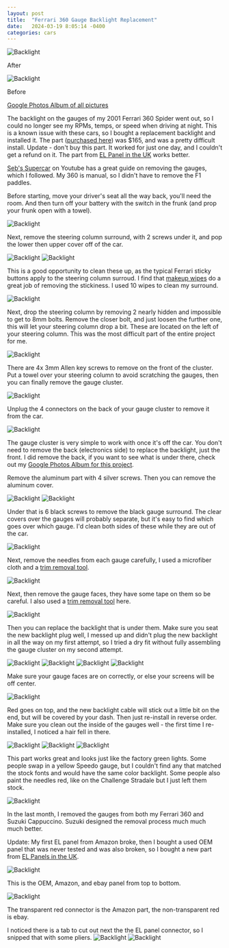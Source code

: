 ```yaml
---
layout: post
title:  "Ferrari 360 Gauge Backlight Replacement"
date:   2024-03-19 8:05:14 -0400
categories: cars
---
```


![Backlight](/images/backlight/21.jpg)

After 

![Backlight](/images/backlight/19.jpg)

Before

[Google Photos Album of all pictures](https://photos.app.goo.gl/DkCZ5kezxeinzoiS6)

The backlight on the gauges of my 2001 Ferrari 360 Spider went out, so I could no longer see my RPMs, temps, or speed when driving at night. This is a known issue with these cars, so I bought a replacement backlight and installed it. The part ([purchased here](https://amzn.to/3x8h9AI)) was $165, and was a pretty difficult install. Update - don't buy this part. It worked for just one day, and I couldn't get a refund on it. The part from [EL Panel in the UK](https://www.ebay.com/itm/233203448720) works better. 

[Seb's Supercar](https://www.youtube.com/watch?v=migjCi5j-4w) on Youtube has a great guide on removing the gauges, which I followed. My 360 is manual, so I didn't have to remove the F1 paddles. 

Before starting, move your driver's seat all the way back, you'll need the room. And then turn off your battery with the switch in the frunk (and prop your frunk open with a towel).

![Backlight](/images/backlight/1.jpg)

Next, remove the steering column surround, with 2 screws under it, and pop the lower then upper cover off of the car. 

![Backlight](/images/backlight/2.jpg)
![Backlight](/images/backlight/4.jpg)

This is a good opportunity to clean these up, as the typical Ferrari sticky buttons apply to the steering column surroud. I find that [makeup wipes](https://amzn.to/43qA7Pp) do a great job of removing the stickiness. I used 10 wipes to clean my surround. 

![Backlight](/images/backlight/3.jpg)

Next, drop the steering column by removing 2 nearly hidden and impossible to get to 8mm bolts. Remove the closer bolt, and just loosen the further one, this will let your steering column drop a bit. These are located on the left of your steering column. This was the most difficult part of the entire project for me.  

![Backlight](/images/backlight/6.jpg)

There are 4x 3mm Allen key screws to remove on the front of the cluster. 
Put a towel over your steering column to avoid scratching the gauges, then you can finally remove the gauge cluster. 

![Backlight](/images/backlight/5.jpg)

Unplug the 4 connectors on the back of your gauge cluster to remove it from the car. 

![Backlight](/images/backlight/18.jpg)

The gauge cluster is very simple to work with once it's off the car. You don't need to remove the back (electronics side) to replace the backlight, just the front. I did remove the back, if you want to see what is under there, check out my [Google Photos Album for this project](https://photos.app.goo.gl/DkCZ5kezxeinzoiS6).

Remove the aluminum part with 4 silver screws. Then you can remove the aluminum cover. 

![Backlight](/images/backlight/7.jpg)
![Backlight](/images/backlight/8.jpg)

Under that is 6 black screws to remove the black gauge surround. The clear covers over the gauges will probably separate, but it's easy to find which goes over which gauge. I'd clean both sides of these while they are out of the car. 

![Backlight](/images/backlight/9.jpg)

Next, remove the needles from each gauge carefully, I used a microfiber cloth and a [trim removal tool](https://amzn.to/43qBttt). 

![Backlight](/images/backlight/10.jpg)

Next, then remove the gauge faces, they have some tape on them so be careful. I also used a [trim removal tool](https://amzn.to/43qBttt) here.  

![Backlight](/images/backlight/11.jpg)

Then you can replace the backlight that is under them. Make sure you seat the new backlight plug well, I messed up and didn't plug the new backlight in all the way on my first attempt, so I tried a dry fit without fully assembling the gauge cluster on my second attempt. 
 
![Backlight](/images/backlight/12.jpg)
![Backlight](/images/backlight/13.jpg)
![Backlight](/images/backlight/14.jpg)
![Backlight](/images/backlight/15.jpg)

Make sure your gauge faces are on correctly, or else your screens will be off center.

![Backlight](/images/backlight/16.jpg)

Red goes on top, and the new backlight cable will stick out a little bit on the end, but will be covered by your dash. Then just re-install in reverse order. Make sure you clean out the inside of the gauges well - the first time I re-installed, I noticed a hair fell in there. 

![Backlight](/images/backlight/26.jpg)
![Backlight](/images/backlight/17.jpg)
![Backlight](/images/backlight/20.jpg)

This part works great and looks just like the factory green lights. Some people swap in a yellow Speedo gauge, but I couldn't find any that matched the stock fonts and would have the same color backlight. Some people also paint the needles red, like on the Challenge Stradale but I just left them stock.

![Backlight](/images/backlight/21.jpg)

In the last month, I removed the gauges from both my Ferrari 360 and Suzuki Cappuccino. Suzuki designed the removal process much much much better.

Update: My first EL panel from Amazon broke, then I bought a used OEM panel that was never tested and was also broken, so I bought a new part from [EL Panels in the UK](https://www.ebay.com/itm/233203448720). 

![Backlight](/images/backlight/22.jpg)

This is the OEM, Amazon, and ebay panel from top to bottom. 

![Backlight](/images/backlight/23.jpg)

The transparent red connector is the Amazon part, the non-transparent red is ebay. 

I noticed there is a tab to cut out next the the EL panel connector, so I snipped that with some pliers. 
![Backlight](/images/backlight/24.jpg)
![Backlight](/images/backlight/25.jpg)
